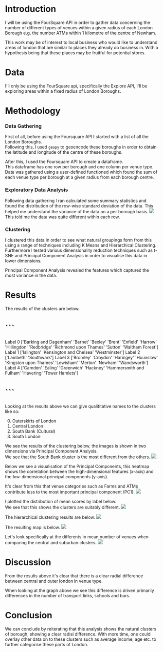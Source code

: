 # Introduction

I will be using the FourSquare API in order to gather data concerning the number of different types of venues within a given radius of each London Borough e.g. the number ATMs within 1 kilometre of the centre of Newham.

This work may be of interest to local business who would like to understand areas of london that are similar to places they already do business in. With a hypothesis being that these places may be fruitful for potential stores.


# Data

I'll only be using the FourSquare api, specifically the Explore API, I'll be exploring areas within a fixed radius of London Boroughs.


# Methodology

### Data Gathering
First of all, before using the Foursquare API I started with a list of all the London Boroughs. <br>
Following this, I used `geopy` to geoencode these boroughs in order to obtain the latitude and longitude of the centre of these boroughs.

After this, I used the Foursquare API to create a dataframe. <br>
This dataframe has one row per borough and one column per venue type. Data was gathered using a user-defined functioned which found the sum of each venue type per borough at a given radius from each borough centre.

### Exploratory Data Analysis
Following data gathering I ran calculated some summary statistics and found the distribution of the row-wise standard deviation of the data. This helped me understand the variance of the data on a per borough basis.
<img style="float: centre;" src="Images/stdev.png">
This told me the data was quite different within each row.


### Clustering

I clustered this data in order to see what natural groupings form from this using a range of techniques including K Means and Hierarchical Clustering. Furthermore I tested various dimensionality reduction techniques such as t-SNE and Principal Component Analysis in order to visualise this data in lower dimensions.

Principal Component Analysis revealed the features which captured the most variance in the data.


# Results

The results of the clusters are below.
# ```
Label 0
['Barking and Dagenham' 'Barnet' 'Bexley' 'Brent' 'Enfield' 'Harrow'
 'Hillingdon' 'Redbridge' 'Richmond upon Thames' 'Sutton' 'Waltham Forest']
Label 1
['Islington' 'Kensington and Chelsea' 'Westminster']
Label 2
['Lambeth' 'Southwark']
Label 3
['Bromley' 'Croydon' 'Haringey' 'Hounslow' 'Kingston upon Thames'
 'Lewisham' 'Merton' 'Newham' 'Wandsworth']
Label 4
['Camden' 'Ealing' 'Greenwich' 'Hackney' 'Hammersmith and Fulham'
 'Havering' 'Tower Hamlets']
# ```

Looking at the results above we can give qualititative names to the clusters like so:

0. Outerskirts of London
0. Central London
0. South Bank (Cultural)
0. South London

We see the results of the clustering below, the images is shown in two dimensions via Principal Component Analysis. <br>
We see that the South Bank cluster is the most different from the others.
<img style="float: centre;" src="Images/pca_kmeans.png">


Below we see a visualisation of the Principal Components, this heatmap shows the correlation between the high-dimensional features (x-axis) and the low-dimensional principal components (y-axis).

It's clear from this that venue categories such as Farms and ATMs contribute less to the most important principal component (PC1).
<img style="float: centre;" src="Images/pca_heatmap.png">

I plotted the distribution of mean scores by label below. <br>
We see that this shows the clusters are suitably different.
<img style="float: centre;" src="Images/distribution_by_label.png">


The hierarchical clustering results are below.
<img style="float: centre;" src="Images/dendrogram.png">

The resulting map is below.
<img style="float: centre;" src="Images/London_Map.png">


Let's look specifically at the differents in mean number of venues when comparing the central and suburban clusters.
<img style="float: centre;" src="Images/central_vs_outskirts.png">


# Discussion

From the results above it's clear that there is a clear radial difference between central and outer london in venue type.

When looking at the graph above we see this difference is driven primarily differences in the number of transport links, schools and bars.


# Conclusion

We can conclude by reiterating that this analysis shows the natural clusters of borough, showing a clear radial difference. With more time, one could overlay other data on to these clusters such as average income, age etc. to further categorise these parts of London.


```python

```
